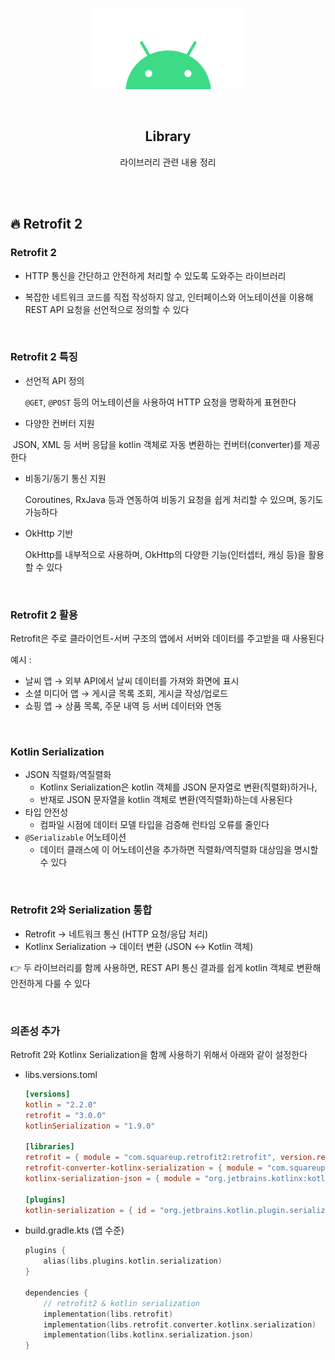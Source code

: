 <div align="center">
  <p>
    <img src="../README.assets/android.png">
  </p>
  <br>
  <h2>Library</h2>
  <p>라이브러리 관련 내용 정리</p>
  <br>
  <br>
</div>




## 🔥 Retrofit 2

### Retrofit 2

- HTTP 통신을 간단하고 안전하게 처리할 수 있도록 도와주는 라이브러리

- 복잡한 네트워크 코드를 직접 작성하지 않고, 인터페이스와 어노테이션을 이용해 REST API 요청을 선언적으로 정의할 수 있다

<br>

### Retrofit 2 특징

- 선언적 API 정의

  `@GET`, `@POST` 등의 어노테이션을 사용하여 HTTP 요청을 명확하게 표현한다

- 다양한 컨버터 지원

​	JSON, XML 등 서버 응답을 kotlin 객체로 자동 변환하는 컨버터(converter)를 제공한다

- 비동기/동기 통신 지원

  Coroutines, RxJava 등과 연동하여 비동기 요청을 쉽게 처리할 수 있으며, 동기도 가능하다

- OkHttp 기반

  OkHttp를 내부적으로 사용하며, OkHttp의 다양한 기능(인터셉터, 캐싱 등)을 활용할 수 있다

<br>

### Retrofit 2 활용

Retrofit은 주로 클라이언트-서버 구조의 앱에서 서버와 데이터를 주고받을 때 사용된다

예시 :

- 날씨 앱 → 외부 API에서 날씨 데이터를 가져와 화면에 표시
- 소셜 미디어 앱 → 게시글 목록 조회, 게시글 작성/업로드
- 쇼핑 앱 → 상품 목록, 주문 내역 등 서버 데이터와 연동

<br>

### Kotlin Serialization 

- JSON 직렬화/역질렬화
  - Kotlinx Serialization은 kotlin 객체를 JSON 문자열로 변환(직렬화)하거나,
  - 반재로 JSON 문자열을 kotlin 객체로 변환(역직렬화)하는데 사용된다
- 타입 안전성
  - 컴파일 시점에 데이터 모델 타입을 검증해 런타임 오류를 줄인다
- `@Serializable` 어노테이션
  - 데이터 클래스에 이 어노테이션을 추가하면 직렬화/역직렬화 대상임을 명시할 수 있다

<br>

### Retrofit 2와 Serialization 통합

- Retrofit → 네트워크 통신 (HTTP 요청/응답 처리)
- Kotlinx Serialization → 데이터 변환 (JSON ↔ Kotlin 객체)

👉 두 라이브러리를 함께 사용하면, REST API 통신 결과를 쉽게 kotlin 객체로 변환해 안전하게 다룰 수 있다

<br>

### 의존성 추가

Retrofit 2와 Kotlinx Serialization을 함께 사용하기 위해서 아래와 같이 설정한다

- libs.versions.toml

  ```toml
  [versions]
  kotlin = "2.2.0"
  retrofit = "3.0.0"
  kotlinSerialization = "1.9.0"
  
  [libraries]
  retrofit = { module = "com.squareup.retrofit2:retrofit", version.ref = "retrofit" }
  retrofit-converter-kotlinx-serialization = { module = "com.squareup.retrofit2:converter-kotlinx-serialization", version.ref = "retrofit" }
  kotlinx-serialization-json = { module = "org.jetbrains.kotlinx:kotlinx-serialization-json", version.ref = "kotlinSerialization" }
  
  [plugins]
  kotlin-serialization = { id = "org.jetbrains.kotlin.plugin.serialization", version.ref = "kotlin" }
  ```

- build.gradle.kts (앱 수준)

  ```kotlin
  plugins {
      alias(libs.plugins.kotlin.serialization)
  }
  
  dependencies {
      // retrofit2 & kotlin serialization
      implementation(libs.retrofit)
      implementation(libs.retrofit.converter.kotlinx.serialization)
      implementation(libs.kotlinx.serialization.json)
  }
  ```
